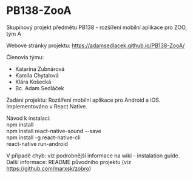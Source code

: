 # PB138-ZooA
Skupinový projekt předmětu PB138 - rozšíření mobilní aplikace pro ZOO, tým A

Webové stránky projektu:
https://adamsedlacek.github.io/PB138-ZooA/

Členovia týmu:
- Katarína Zubnárová
- Kamila Chytalová
- Klára Košecká
- Bc. Adam Sedláček

Zadání projektu:
Rozšíření mobilní aplikace pro Android a iOS. Implementováno v React Native.

Návod k instalaci:<br/>
npm install<br/>
npm install react-native-sound --save<br/>
npm install -g react-native-cli<br/>
react-native run-android<br/>

V případě chyb: viz podrobnější informace na wiki - instalation guide.<br/>
Další informace: README původního projektu (viz https://github.com/marxsk/zobro)
